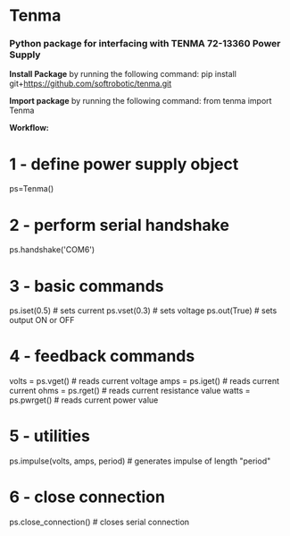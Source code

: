 # Tenma
### Python package for interfacing with TENMA 72-13360 Power Supply

**Install Package** by running the following command:
pip install git+https://github.com/softrobotic/tenma.git


**Import package** by running the following command:
from tenma import Tenma

**Workflow:**
# 1 - define power supply object
ps=Tenma() 

# 2 - perform serial handshake
ps.handshake('COM6')

# 3 - basic commands
ps.iset(0.5) # sets current
ps.vset(0.3) # sets voltage
ps.out(True) # sets output ON or OFF

# 4 - feedback commands
volts = ps.vget() # reads current voltage
amps = ps.iget() # reads current current
ohms = ps.rget() # reads current resistance value
watts = ps.pwrget() # reads current power value

# 5 - utilities
ps.impulse(volts, amps, period) # generates impulse of length "period"

# 6 - close connection
ps.close_connection() # closes serial connection
